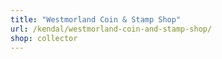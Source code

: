 ```yaml
---
title: "Westmorland Coin & Stamp Shop"
url: /kendal/westmorland-coin-and-stamp-shop/
shop: collector
---
```

